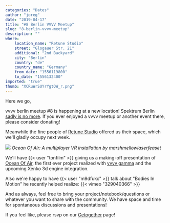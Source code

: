 ```yaml
---
categories: "Dates"
author: "joreg"
date: "2019-04-17"
title: "#8 Berlin VVVV Meetup"
slug: "8-berlin-vvvv-meetup"
description: ""
where: 
    location_name: "Retune Studio"
    street: "Glogauer Str. 21"
    additional: "2nd Backyard"
    city: "Berlin"
    country: "de"
    country_name: "Germany"
    from_date: "1556119800"
    to_date: "1556132400"
imported: "true"
thumb: "XCRuWrSUYrYgtQW_r.png"
---
```



Here we go,

vvvv berlin meetup #8 is happening at a new location!
Spektrum Berlin [sadly is no more](https://www.gofundme.com/spektrum-exspektrum-rent-recovery). If you ever enjoyed a vvvv meetup or another event there, please consider donating!

Meanwhile the fine people of [Retune Studio](http://retune.de) offered us their space, which we'll gladly occupy next week.

![](XCRuWrSUYrYgtQW_r.png)
*Ocean Of Air: A multiplayer VR installation by marshmellowlaserfeaset*

We'll have {{< user "tonfilm" >}} giving us a making-off presentation of [Ocean Of Air](http://oceanofair.com/), the first ever project realized with [vvvv gamma](/blog/2019/vvvv-gamma-2019.1-preview) and the upcoming Xenko 3d engine integration. 

Also we're happy to have {{< user "m9dfukc" >}} talk about "Bodies In Motion" he recently helped realize:
{{< vimeo "329040366" >}}

And as always, feel free to bring your project/notebook/questions or whatever you want to share with the community. We have space and time for spontaneous discussions and presentations!

If you feel like, please rsvp on our [Getogether](https://gettogether.community/events/1180/vvvv-berlin-meetup-8/) page!